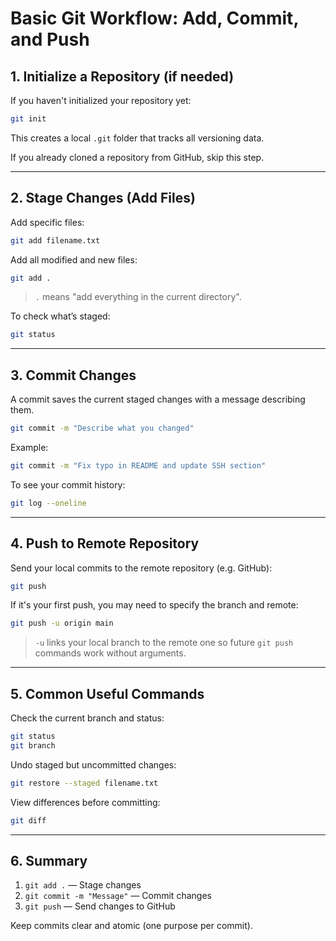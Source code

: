# Basic Git Workflow: Add, Commit, and Push

## 1. Initialize a Repository (if needed)
If you haven't initialized your repository yet:
```bash
git init
```
This creates a local `.git` folder that tracks all versioning data.

If you already cloned a repository from GitHub, skip this step.

---

## 2. Stage Changes (Add Files)
Add specific files:
```bash
git add filename.txt
```

Add all modified and new files:
```bash
git add .
```
> `.` means "add everything in the current directory".

To check what’s staged:
```bash
git status
```

---

## 3. Commit Changes
A commit saves the current staged changes with a message describing them.

```bash
git commit -m "Describe what you changed"
```

Example:
```bash
git commit -m "Fix typo in README and update SSH section"
```

To see your commit history:
```bash
git log --oneline
```

---

## 4. Push to Remote Repository
Send your local commits to the remote repository (e.g. GitHub):
```bash
git push
```

If it's your first push, you may need to specify the branch and remote:
```bash
git push -u origin main
```
> `-u` links your local branch to the remote one so future `git push` commands work without arguments.

---

## 5. Common Useful Commands
Check the current branch and status:
```bash
git status
git branch
```

Undo staged but uncommitted changes:
```bash
git restore --staged filename.txt
```

View differences before committing:
```bash
git diff
```

---

## 6. Summary
1. `git add .` — Stage changes
2. `git commit -m "Message"` — Commit changes
3. `git push` — Send changes to GitHub

Keep commits clear and atomic (one purpose per commit).